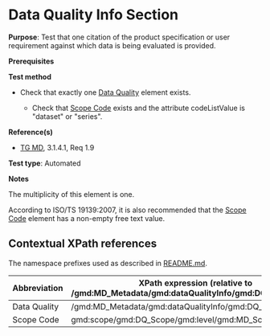 # Data Quality Info Section 

**Purpose**: Test that one citation of the product specification or user requirement against which data is being evaluated is provided.

**Prerequisites**

**Test method**

* Check that exactly one [Data Quality](#dataQuality) element exists.

    * Check that [Scope Code](#scopeCode) exists and the attribute codeListValue is "dataset" or "series".

**Reference(s)**

* [TG MD](./README.md#ref_TG_MD), 3.1.4.1, Req 1.9

**Test type**: Automated

**Notes**

The multiplicity of this element is one.

According to ISO/TS 19139:2007, it is also recommended that the [Scope Code](#scopeCode) element has a non-empty free text value.

## Contextual XPath references

The namespace prefixes used as described in [README.md](./README.md#namespaces).

Abbreviation                                   |  XPath expression (relative to /gmd:MD_Metadata/gmd:dataQualityInfo/gmd:DQ_DataQuality)
-----------------------------------------------| -------------------------------------------------------------------------
<a name="dataQuality"></a> Data Quality | /gmd:MD_Metadata/gmd:dataQualityInfo/gmd:DQ_DataQuality
<a name="scopeCode"></a> Scope Code | gmd:scope/gmd:DQ_Scope/gmd:level/gmd:MD_ScopeCode
